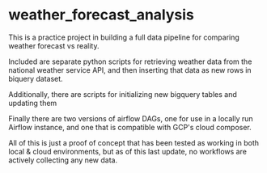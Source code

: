 # weather_forecast_analysis
This is a practice project in building a full data pipeline for comparing weather forecast vs reality. 

Included are separate python scripts for retrieving weather data from the national weather service API, and then inserting that data as new rows in biquery dataset.

Additionally, there are scripts for initializing new bigquery tables and updating them

Finally there are  two versions of airflow DAGs, one for use in a locally run Airflow instance, and one that is compatible with GCP's cloud composer.

All of this is just a proof of concept that has been tested as working in both local & cloud environments, but as of this last update, no workflows are actively collecting any new data.
